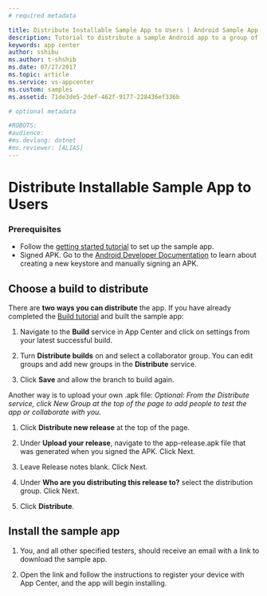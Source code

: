 ```yaml
---
# required metadata

title: Distribute Installable Sample App to Users | Android Sample App Tutorials
description: Tutorial to distribute a sample Android app to a group of users in App Center.
keywords: app center
author: sshibu
ms.author: t-shshib
ms.date: 07/27/2017
ms.topic: article
ms.service: vs-appcenter
ms.custom: samples
ms.assetid: 71de3de5-2def-462f-9177-228436ef336b

# optional metadata

#ROBOTS:
#audience:
#ms.devlang: dotnet
#ms.reviewer: [ALIAS]
---
```


# Distribute Installable Sample App to Users
### Prerequisites
- Follow the [getting started tutorial](getting-started.md) to set up the sample app.
- Signed APK. Go to the [Android Developer Documentation](https://developer.android.com/studio/index.html) to learn about creating a new keystore and manually signing an APK.


## Choose a build to distribute
There are **two ways you can distribute** the app.
If you have already completed the [Build tutorial](build.md) and built the sample app:
1. Navigate to the **Build** service in App Center and click on settings from your latest successful build.

2. Turn **Distribute builds** on and select a collaborator group. You can edit groups and add new groups in the **Distribute** service.

3. Click **Save** and allow the branch to build again.


Another way is to upload your own .apk file:
<em>Optional: From the Distribute service, click **New Group</em>* at the top of the page to add people to test the app or collaborate with you.*
1. Click **Distribute new release** at the top of the page.

2. Under **Upload your release**, navigate to the app-release.apk file that was generated when you signed the APK. Click Next.  

3. Leave Release notes blank. Click Next.

4. Under **Who are you distributing this release to?** select the distribution group. Click Next.

5. Click **Distribute**.


## Install the sample app
1. You, and all other specified testers, should receive an email with a link to download the sample app.

2. Open the link and follow the instructions to register your device with App Center, and the app will begin installing.
